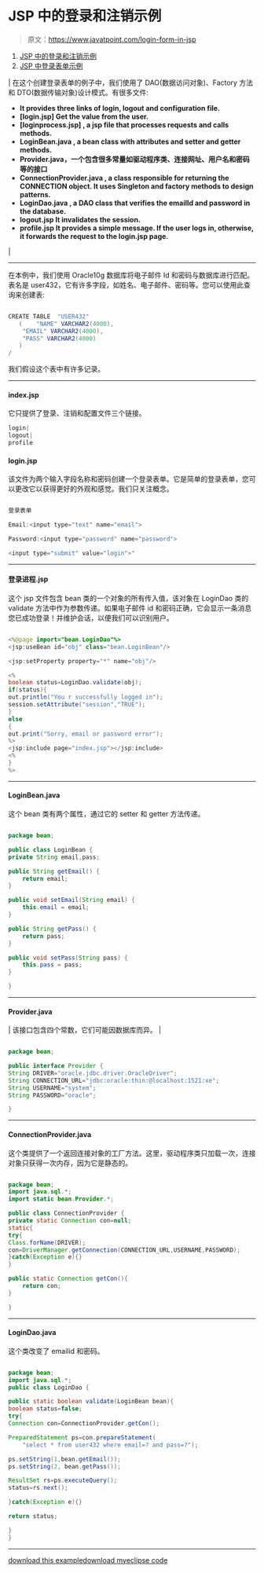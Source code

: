 # JSP 中的登录和注销示例

> 原文：<https://www.javatpoint.com/login-form-in-jsp>

1.  [JSP 中的登录和注销示例](#)
2.  [JSP 中登录表单示例](#jsploginex)

| 在这个创建登录表单的例子中，我们使用了 DAO(数据访问对象)、Factory 方法和 DTO(数据传输对象)设计模式。有很多文件:

*   **It provides three links of login, logout and configuration file.**
*   ****[login.jsp]** Get the value from the user.**
*   ****[loginprocess.jsp]** , a jsp file that processes requests and calls methods.**
*   ****LoginBean.java** , a bean class with attributes and setter and getter methods.**
*   ****Provider.java**，一个包含很多常量如驱动程序类、连接网址、用户名和密码等的接口**
*   ****ConnectionProvider.java** , a class responsible for returning the CONNECTION object. It uses Singleton and factory methods to design patterns.**
*   ****LoginDao.java** , a DAO class that verifies the emailId and password in the database.**
*   ****logout.jsp** It invalidates the session.**
*   ****profile.jsp** It provides a simple message. If the user logs in, otherwise, it forwards the request to the login.jsp page.**

 |

* * *

在本例中，我们使用 Oracle10g 数据库将电子邮件 Id 和密码与数据库进行匹配。表名是 user432，它有许多字段，如姓名、电子邮件、密码等。您可以使用此查询来创建表:

```java

CREATE TABLE  "USER432" 
   (	"NAME" VARCHAR2(4000), 
	"EMAIL" VARCHAR2(4000), 
	"PASS" VARCHAR2(4000)
   )
/

```

我们假设这个表中有许多记录。

* * *

#### index.jsp

它只提供了登录、注销和配置文件三个链接。

```java
login|
logout|
profile

```

#### login.jsp

该文件为两个输入字段名称和密码创建一个登录表单。它是简单的登录表单，您可以更改它以获得更好的外观和感觉。我们只关注概念。

```java

登录表单

Email:<input type="text" name="email">

Password:<input type="password" name="password">

<input type="submit" value="login">"

```

* * *

#### 登录进程.jsp

这个 jsp 文件包含 bean 类的一个对象的所有传入值，该对象在 LoginDao 类的 validate 方法中作为参数传递。如果电子邮件 id 和密码正确，它会显示一条消息您已成功登录！并维护会话，以便我们可以识别用户。

```java

<%@page import="bean.LoginDao"%>
<jsp:useBean id="obj" class="bean.LoginBean"/>

<jsp:setProperty property="*" name="obj"/>

<%
boolean status=LoginDao.validate(obj);
if(status){
out.println("You r successfully logged in");
session.setAttribute("session","TRUE");
}
else
{
out.print("Sorry, email or password error");
%>
<jsp:include page="index.jsp"></jsp:include>
<%
}
%>

```

* * *

#### LoginBean.java

这个 bean 类有两个属性，通过它的 setter 和 getter 方法传递。

```java

package bean;

public class LoginBean {
private String email,pass;

public String getEmail() {
	return email;
}

public void setEmail(String email) {
	this.email = email;
}

public String getPass() {
	return pass;
}

public void setPass(String pass) {
	this.pass = pass;
}

}

```

* * *

#### Provider.java

| 该接口包含四个常数，它们可能因数据库而异。 |

```java

package bean;

public interface Provider {
String DRIVER="oracle.jdbc.driver.OracleDriver";
String CONNECTION_URL="jdbc:oracle:thin:@localhost:1521:xe";
String USERNAME="system";
String PASSWORD="oracle";

}

```

* * *

#### ConnectionProvider.java

这个类提供了一个返回连接对象的工厂方法。这里，驱动程序类只加载一次，连接对象只获得一次内存，因为它是静态的。

```java

package bean;
import java.sql.*;
import static bean.Provider.*;

public class ConnectionProvider {
private static Connection con=null;
static{
try{
Class.forName(DRIVER);
con=DriverManager.getConnection(CONNECTION_URL,USERNAME,PASSWORD);
}catch(Exception e){}
}

public static Connection getCon(){
	return con;
}

}

```

* * *

#### LoginDao.java

这个类改变了 emailid 和密码。

```java

package bean;
import java.sql.*;
public class LoginDao {

public static boolean validate(LoginBean bean){
boolean status=false;
try{
Connection con=ConnectionProvider.getCon();

PreparedStatement ps=con.prepareStatement(
	"select * from user432 where email=? and pass=?");

ps.setString(1,bean.getEmail());
ps.setString(2, bean.getPass());

ResultSet rs=ps.executeQuery();
status=rs.next();

}catch(Exception e){}

return status;

}
}

```

* * *

[download this example](https://static.javatpoint.com/src/jsp/login.zip)[download myeclipse code](https://static.javatpoint.com/src/jsp/loginmyeclipse.zip)